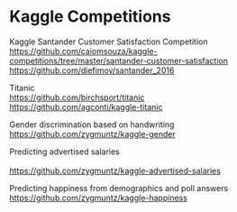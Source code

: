 # Kaggle Competitions

Kaggle Santander Customer Satisfaction Competition<BR>
https://github.com/caiomsouza/kaggle-competitions/tree/master/santander-customer-satisfaction<BR>
https://github.com/diefimov/santander_2016 <BR>
  
  
Titanic<BR>
https://github.com/birchsport/titanic  <BR>
https://github.com/agconti/kaggle-titanic <BR>
  
Gender discrimination based on handwriting  <BR>
https://github.com/zygmuntz/kaggle-gender  <BR>
  
Predicting advertised salaries <BR>  
https://github.com/zygmuntz/kaggle-advertised-salaries <BR>
  
Predicting happiness from demographics and poll answers  <BR>
https://github.com/zygmuntz/kaggle-happiness  <BR>
  
  
